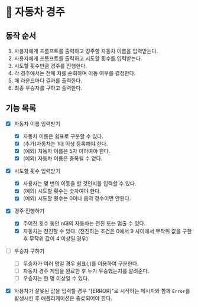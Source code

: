 # 🚗 자동차 경주

## 동작 순서

1. 사용자에게 프롬프트를 출력하고 경주할 자동차 이름을 입력받는다.
2. 사용자에게 프롬프트를 출력하고 시도할 횟수를 입력받는다.
3. 시도할 횟수만큼 경주를 진행한다.
4. 각 경주에서는 전체 차를 순회하며 이동 여부를 결정한다.
5. 매 라운드마다 결과를 출력한다.
6. 최종 우승자를 구하고 출력한다.

## 기능 목록

- [x] 자동차 이름 입력받기
  - [x] 자동차 이름은 쉼표로 구분할 수 있다.
  - [x] (추가)자동차는 1대 이상 등록해야 한다.
  - [x] (예외) 자동차 이름은 5자 이하여야 한다.
  - [x] (예외) 자동차 이름은 중복될 수 없다.
- [x] 시도할 횟수 입력받기
  - [x] 사용자는 몇 번의 이동을 할 것인지를 입력할 수 있다.
  - [x] (예외) 시도할 횟수는 숫자여야 한다.
  - [x] (예외) 시도할 횟수는 0이나 음의 정수이면 안된다.
- [x] 경주 진행하기
  - [x] 주어진 횟수 동안 n대의 자동차는 전진 또는 멈출 수 있다.
  - [x] 자동차는 전진할 수 있다. (전진하는 조건은 0에서 9 사이에서 무작위 값을 구한 후 무작위 값이 4 이상일 경우)
- [ ] 우승자 구하기

  - [ ] 우승자가 여러 명일 경우 쉼표(,)를 이용하여 구분한다.
  - [ ] 자동차 경주 게임을 완료한 후 누가 우승했는지를 알려준다.
  - [ ] 우승자는 한 명 이상일 수 있다.

- [x] 사용자가 잘못된 값을 입력할 경우 "[ERROR]"로 시작하는 메시지와 함께 `Error`를 발생시킨 후 애플리케이션은 종료되어야 한다.
